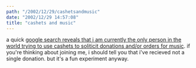 ```yaml
---
path: "/2002/12/29/cashetsandmusic" 
date: "2002/12/29 14:57:08" 
title: "cashets and music" 
---
```

<p>a quick <a href="http://www.google.com/search?q=cashets+music&amp;hl=en&amp;lr=&amp;ie=UTF-8&amp;newwindow=1&amp;safe=off&amp;start=0&amp;sa=N">google search reveals that i am currently the only person in the world trying to use cashets to soliticit donations and/or orders for music</a>. if you're thinking about joining me, i should tell you that i've recieved not a single donation. but it's a fun experiment anyway.</p>